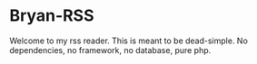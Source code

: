 # Bryan-RSS

Welcome to my rss reader. This is meant to be dead-simple. No dependencies, no framework, no database, pure php.